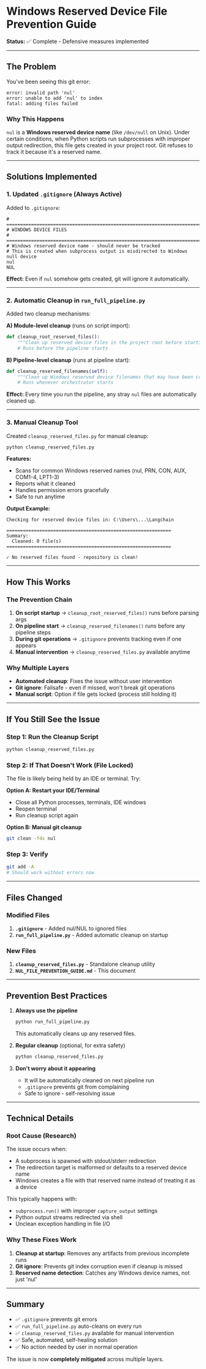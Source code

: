 # Windows Reserved Device File Prevention Guide

**Status:** ✅ Complete - Defensive measures implemented

---

## The Problem

You've been seeing this git error:
```
error: invalid path 'nul'
error: unable to add 'nul' to index
fatal: adding files failed
```

### Why This Happens

`nul` is a **Windows reserved device name** (like `/dev/null` on Unix). Under certain conditions, when Python scripts run subprocesses with improper output redirection, this file gets created in your project root. Git refuses to track it because it's a reserved name.

---

## Solutions Implemented

### 1. **Updated `.gitignore`** (Always Active)

Added to `.gitignore`:
```
# ============================================================================
# WINDOWS DEVICE FILES
# ============================================================================
# Windows reserved device name - should never be tracked
# This is created when subprocess output is misdirected to Windows null device
nul
NUL
```

**Effect:** Even if `nul` somehow gets created, git will ignore it automatically.

---

### 2. **Automatic Cleanup in `run_full_pipeline.py`**

Added two cleanup mechanisms:

**A) Module-level cleanup** (runs on script import):
```python
def cleanup_root_reserved_files():
    """Clean up reserved device files in the project root before starting."""
    # Runs before the pipeline starts
```

**B) Pipeline-level cleanup** (runs at pipeline start):
```python
def cleanup_reserved_filenames(self):
    """Clean up Windows reserved device filenames that may have been created during pipeline execution"""
    # Runs whenever orchestrator starts
```

**Effect:** Every time you run the pipeline, any stray `nul` files are automatically cleaned up.

---

### 3. **Manual Cleanup Tool**

Created `cleanup_reserved_files.py` for manual cleanup:

```bash
python cleanup_reserved_files.py
```

**Features:**
- Scans for common Windows reserved names (nul, PRN, CON, AUX, COM1-4, LPT1-3)
- Reports what it cleaned
- Handles permission errors gracefully
- Safe to run anytime

**Output Example:**
```
Checking for reserved device files in: C:\Users\...\Langchain

============================================================
Summary:
  Cleaned: 0 file(s)
============================================================

✓ No reserved files found - repository is clean!
```

---

## How This Works

### The Prevention Chain

1. **On script startup** → `cleanup_root_reserved_files()` runs before parsing args
2. **On pipeline start** → `cleanup_reserved_filenames()` runs before any pipeline steps
3. **During git operations** → `.gitignore` prevents tracking even if one appears
4. **Manual intervention** → `cleanup_reserved_files.py` available anytime

### Why Multiple Layers

- **Automated cleanup**: Fixes the issue without user intervention
- **Git ignore**: Failsafe - even if missed, won't break git operations
- **Manual script**: Option if file gets locked (process still holding it)

---

## If You Still See the Issue

### Step 1: Run the Cleanup Script
```bash
python cleanup_reserved_files.py
```

### Step 2: If That Doesn't Work (File Locked)
The file is likely being held by an IDE or terminal. Try:

**Option A: Restart your IDE/Terminal**
- Close all Python processes, terminals, IDE windows
- Reopen terminal
- Run cleanup script again

**Option B: Manual git cleanup**
```bash
git clean -fdx nul
```

### Step 3: Verify
```bash
git add -A
# Should work without errors now
```

---

## Files Changed

### Modified Files

1. **`.gitignore`** - Added nul/NUL to ignored files
2. **`run_full_pipeline.py`** - Added automatic cleanup on startup

### New Files

1. **`cleanup_reserved_files.py`** - Standalone cleanup utility
2. **`NUL_FILE_PREVENTION_GUIDE.md`** - This document

---

## Prevention Best Practices

1. **Always use the pipeline**
   ```bash
   python run_full_pipeline.py
   ```
   This automatically cleans up any reserved files.

2. **Regular cleanup** (optional, for extra safety)
   ```bash
   python cleanup_reserved_files.py
   ```

3. **Don't worry about it appearing**
   - It will be automatically cleaned on next pipeline run
   - `.gitignore` prevents git from complaining
   - Safe to ignore - self-resolving issue

---

## Technical Details

### Root Cause (Research)

The issue occurs when:
- A subprocess is spawned with stdout/stderr redirection
- The redirection target is malformed or defaults to a reserved device name
- Windows creates a file with that reserved name instead of treating it as a device

This typically happens with:
- `subprocess.run()` with improper `capture_output` settings
- Python output streams redirected via shell
- Unclean exception handling in file I/O

### Why These Fixes Work

1. **Cleanup at startup**: Removes any artifacts from previous incomplete runs
2. **Git ignore**: Prevents git index corruption even if cleanup is missed
3. **Reserved name detection**: Catches any Windows device names, not just 'nul'

---

## Summary

- ✅ `.gitignore` prevents git errors
- ✅ `run_full_pipeline.py` auto-cleans on every run
- ✅ `cleanup_reserved_files.py` available for manual intervention
- ✅ Safe, automated, self-healing solution
- ✅ No action needed by user in normal operation

The issue is now **completely mitigated** across multiple layers.
